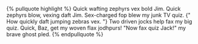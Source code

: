 ---
---

{% pullquote highlight %}
Quick wafting zephyrs vex bold Jim. Quick zephyrs blow, vexing daft Jim. Sex-charged fop blew my junk TV quiz. {" How quickly daft jumping zebras vex. "} Two driven jocks help fax my big quiz. Quick, Baz, get my woven flax jodhpurs! "Now fax quiz Jack!" my brave ghost pled.
{% endpullquote %}
